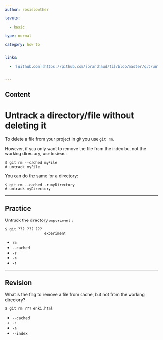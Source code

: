 ```yaml
---
author: rosielowther

levels:

  - basic

type: normal

category: how to


links:

  - '[github.com](https://github.com/jbranchaud/til/blob/master/git/untrack-a-file-without-deleting-it.md){website}'


---
```

## Content
# Untrack a directory/file without deleting it

To delete a file from your project in git you use `git rm`.

However, if you only want to remove the file from the index but not the working directory, use instead:
```
$ git rm --cached myFile
# untrack myFile
```
You can do the same for a directory:
```
$ git rm --cached -r myDirectory
# untrack myDirectory
```

---
## Practice

Untrack the directory `experiment` :
```
$ git ??? ??? ??? 
                  experiment
```

* `rm`
* `--cached`
* `-r`
* `-m`
* `-t`

---
## Revision

What is the flag to remove a file from cache, but not from the working directory?
```
$ git rm ??? enki.html
```

* `--cached`
* `-d`
* `-m`
* `--index`

